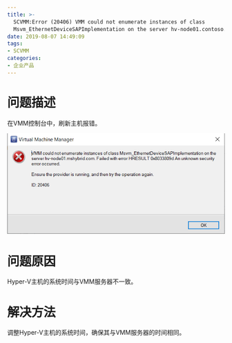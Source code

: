 ```yaml
---
title: >-
  SCVMM:Error (20406) VMM could not enumerate instances of class
  Msvm_EthernetDeviceSAPImplementation on the server hv-node01.contoso.com
date: 2019-08-07 14:49:09
tags:
- SCVMM
categories:
- 企业产品
---
```


# 问题描述

在VMM控制台中，刷新主机报错。

![](/images/375.png)

# 问题原因

Hyper-V主机的系统时间与VMM服务器不一致。


# 解决方法

调整Hyper-V主机的系统时间，确保其与VMM服务器的时间相同。

